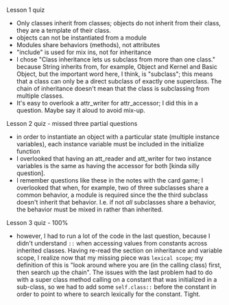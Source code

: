 Lesson 1 quiz
- Only classes inherit from classes; objects do not inherit from their class,
  they are a template of their class.
- objects can not be instantiated from a module
- Modules share behaviors (methods), not attributes
- "include" is used for mix ins, not for inheritance
- I chose "Class inheritance lets us subclass from more than one class." 
  because String inherits from, for example, Object and Kernel and Basic 
  Object, but the important word here, I think, is "subclass"; this means 
  that a class can only be a direct subclass of exactly one superclass. The 
  chain of inheritance doesn't mean that the class is subclassing from 
  multiple classes.
- It's easy to overlook a attr_writer for attr_accessor; I did this in a 
  question. Maybe say it aloud to avoid mix-up.

Lesson 2 quiz - missed three partial questions
- in order to instantiate an object with a particular state (multiple instance 
  variables), each instance variable must be included in the initialize function
- I overlooked that having an att_reader and att_writer for two instance 
  variables is the same as having the accessor for both [kinda silly question].
- I remember questions like these in the notes with the card game; I 
  overlooked that when, for example, two of three subclasses share a common 
  behavior, a module is required since the the third subclass doesn't 
  inherit that behavior. I.e. if not *all* subclasses share a behavior, the 
  behavior must be mixed in rather than inherited.

Lesson 3 quiz - 100%
- however, I had to run a lot of the code in the last question, because I 
  didn't understand `::` when accessing values from constants across 
  inherited classes. Having re-read the section on inheritance and variable 
  scope, I realize now that my missing piece was `lexical scope`; my 
  definition of this is "look around where you are (in the calling class) 
  first, then search up the chain". The issues with the last problem had to 
  do with a super class method calling on a constant that was initialized in 
  a sub-class, so we had to add some `self.class::` before the constant in 
  order to point to where to search lexically for the constant. Tight.

